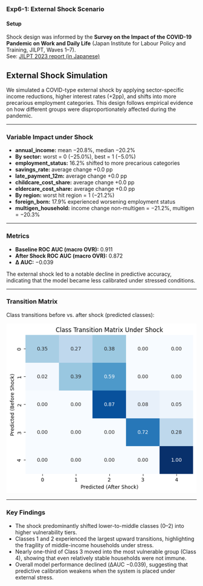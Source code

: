 ### Exp6-1: External Shock Scenario

#### Setup
Shock design was informed by the **Survey on the Impact of the COVID-19 Pandemic on Work and Daily Life** (Japan Institute for Labour Policy and Training, JILPT, Waves 1–7).  
See: [JILPT 2023 report (in Japanese)](https://www.jil.go.jp/institute/research/2023/229.html)

## External Shock Simulation

We simulated a COVID-type external shock by applying sector-specific income reductions, higher interest rates (+2pp), and shifts into more precarious employment categories. This design follows empirical evidence on how different groups were disproportionately affected during the pandemic.

---

### Variable Impact under Shock

- **annual_income:** mean −20.8%, median −20.2%  
- **By sector:** worst = 0 (−25.0%), best = 1 (−5.0%)  
- **employment_status:** 16.2% shifted to more precarious categories  
- **savings_rate:** average change +0.0 pp  
- **late_payment_12m:** average change +0.0 pp  
- **childcare_cost_share:** average change +0.0 pp  
- **eldercare_cost_share:** average change +0.0 pp  
- **By region:** worst hit region = 1 (−21.2%)  
- **foreign_born:** 17.9% experienced worsening employment status  
- **multigen_household:** income change non-multigen = −21.2%, multigen = −20.3%  

---

### Metrics

- **Baseline ROC AUC (macro OVR):** 0.911  
- **After Shock ROC AUC (macro OVR):** 0.872  
- **Δ AUC:** −0.039  

The external shock led to a notable decline in predictive accuracy, indicating that the model became less calibrated under stressed conditions.

---

### Transition Matrix

Class transitions before vs. after shock (predicted classes):

![Class Transition Matrix](classtransitionmatrix.png)

---

### Key Findings

- The shock predominantly shifted lower-to-middle classes (0–2) into higher vulnerability tiers.  
- Classes 1 and 2 experienced the largest upward transitions, highlighting the fragility of middle-income households under stress.  
- Nearly one-third of Class 3 moved into the most vulnerable group (Class 4), showing that even relatively stable households were not immune.  
- Overall model performance declined (ΔAUC −0.039), suggesting that predictive calibration weakens when the system is placed under external stress.
